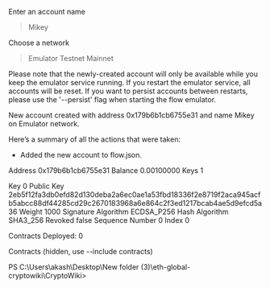 Enter an account name

> Mikey 

Choose a network

> Emulator
  Testnet
  Mainnet



Please note that the newly-created account will only be available while you keep the emulator service running. If you restart the emulator service, all accounts will be reset. If you want to persist accounts between restarts, please use the '--persist' flag when starting the flow emulator.

 New account created with address 0x179b6b1cb6755e31 and name Mikey on Emulator network.

Here’s a summary of all the actions that were taken:
 - Added the new account to flow.json.


Address  0x179b6b1cb6755e31
Balance  0.00100000
Keys     1

Key 0   Public Key               2eb5f12fa3db0efd82d130deba2a6ec0ae1a53fbd18336f2e8719f2aca945acfb5abcc88df44285cd29c2670183968a6e864c2f3ed1217bcab4ae5d9efcd5a36
        Weight                   1000
        Signature Algorithm      ECDSA_P256
        Hash Algorithm           SHA3_256
        Revoked                  false
        Sequence Number          0
        Index                    0

Contracts Deployed: 0


Contracts (hidden, use --include contracts)

PS C:\Users\akash\Desktop\New folder (3)\eth-global-cryptowiki\CryptoWiki>

